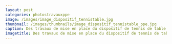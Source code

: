 ```yaml
---
layout: post
categories: photostravauxppe
image: /images/image_dispositif_tennistable.jpg
thumbnail: /images/thumbnails/image_dispositif_tennistable_ppe.jpg
caption: Des travaux de mise en place du dispositif de tennis de table de PPE
imagetitle: Des travaux de mise en place du dispositif de tennis de table de PPE
---
```

